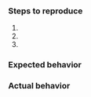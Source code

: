 <!-- This template should ease you reporting a bug or making feature request. If you do not want to follow it, or if there is a field you do not want to fill, simply delete it. -->

### Steps to reproduce
<!-- How to get into the situation where it does not work. What have you done before you noticed the bug. -->
1. 
2. 
3. 

### Expected behavior
<!-- What do you think should happen in this situation. -->

### Actual behavior
<!-- What has happened you did not expected. -->
